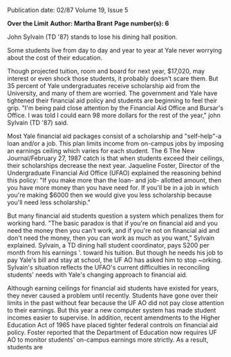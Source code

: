 Publication date: 02/87
Volume 19, Issue 5

**Over the Limit**
**Author: Martha Brant**
**Page number(s): 6**

John Sylvain (TD '87) stands to lose his dining hall position. 

Some students live from day to day 
and year to year at Yale never 
worrying about the cost of their 
education. 

Though 
projected 
tuition, room and board for next year, 
$17,020, may interest or even shock 
those students, it probably doesn't 
scare them. But 35 percent of Yale 
undergraduates receive scholarship aid 
from the University, and many of 
them are worried. The government 
and Yale have tightened their financial 
aid policy and students are beginning 
to feel their grip. "I'm being paid close 
attention by the Financial Aid Office 
and Bursar's Office. I was told I could 
earn 98 more dollars for the rest of the 
year," john Sylvain (TD '87) said. 

Most Yale financial aid packages 
consist of a 
scholarship and 
"self-help"-a loan and/or a job. This 
plan limits income from on-campus 
jobs by imposing an earnings ceiling 
which varies for each student. The 
6 The New Journal/February 27, 1987 
catch is that when students exceed their 
ceilings, their scholarships decrease the 
next year. Jaqueline Foster, Director 
of the Undergraduate Financial Aid 
Office (UFAO) explained the 
reasoning behind this policy: "If you 
make more than the loan- and job-
allotted amount, then you have more 
money than you have need for. If you'll 
be in a job in which you're making 
$6000 then we would give you less 
scholarship because you'll need less 
scholarship." 

But many financial aid students 
question a system which penalizes 
them for working hard. "The basic 
paradox is that if you're on financial 
aid and you need the money then you 
can't work, and if you're not on 
financial aid and don't need the 
money, then you can work as much as 
you want," Sylvain explained. Sylvain, 
a TD dining hall student coordinator, 
pays S200 per month from his earnings 
'. 
toward his tuition. But though he needs 
his job to pay Yale's bill and stay at 
school, the UF AO has asked him to 
stop ~orking. Sylvain's situation reflects 
the UFAO's current difficulties in 
reconciling students' needs with Yale's 
changing approach to financial aid. 

Although earning ceilings for 
financial aid students have existed for 
years, they never caused a problem 
until recently. Students have gone over 
their limits in the past without fear 
because the UF AO did not pay close 
attention to their earnings. But this 
year a new computer system has made 
student incomes easier to supervise. In 
addition, recent amendments to the 
Higher Education Act of 1965 have 
placed tighter federal 
controls on 
financial aid policy. Foster reported 
that the Department of Education now 
requires 
UF AO to monitor 
students' on-campus earnings more 
strictly. As a 
result, students are
